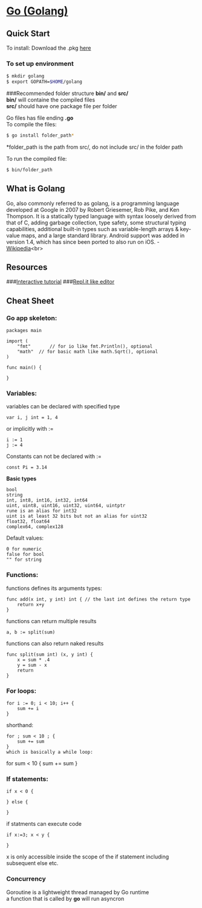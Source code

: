 # [Go (Golang)](https://golang.org)


## Quick Start

To install: Download the .pkg [here](https://golang.org/dl/)

### To set up environment
```bash
$ mkdir golang
$ export GOPATH=$HOME/golang
```

###Recommended folder structure
**bin/** and **src/**<br>
**bin/** will containe the compiled files<br>
**src/** should have one package file per folder

Go files has file ending **.go**<br>
To compile the files:<br>
```bash
$ go install folder_path*
```
*folder_path is the path from src/, do not include src/ in the folder path


To run the compiled file:
```bash
$ bin/folder_path
```

## What is Golang

Go, also commonly referred to as golang, is a programming language developed at Google in 2007 by Robert Griesemer, Rob Pike, and Ken Thompson. It is a statically typed language with syntax loosely derived from that of C, adding garbage collection, type safety, some structural typing capabilities, additional built-in types such as variable-length arrays & key-value maps, and a large standard library.
Android support was added in version 1.4, which has since been ported to also run on iOS. - [Wikipedia](https://en.wikipedia.org/wiki/Go_(programming_language))<br>

## Resources
###[Interactive tutorial](https://tour.golang.org/welcome/1)
###[Repl.it like editor](http://play.golang.org/)


## Cheat Sheet
### Go app skeleton:
```
packages main

import (
	"fmt"		// for io like fmt.Println(), optional
	"math"	// for basic math like math.Sqrt(), optional
)

func main() {
	
}
```
### Variables:
variables can be declared with specified type
```
var i, j int = 1, 4
```
or implicitly with :=
```
i := 1
j := 4
```
Constants can not be declared with :=
```
const Pi = 3.14
```
**Basic types**
```
bool
string
int, int8, int16, int32, int64
uint, uint8, uint16, uint32, uint64, uintptr
rune is an alias for int32
uint is at least 32 bits but not an alias for uint32
float32, float64
complex64, complex128
```
Default values:
```
0 for numeric
false for bool
"" for string
```

### Functions:
functions defines its arguments types:<br>
```
func add(x int, y int) int { // the last int defines the return type
	return x+y
}
```

functions can return multiple results
```
a, b := split(sum)
```

functions can also return naked results
```
func split(sum int) (x, y int) {
	x = sum * .4
	y = sum - x
	return
}
```

### For loops:
```
for i := 0; i < 10; i++ {
	sum += i
}
```
shorthand:
```
for ; sum < 10 ; {
	sum += sum
}
which is basically a while loop:
```
for sum < 10 {
	sum += sum
}

### If statements:
```
if x < 0 {
	
} else {
	
}
```
if statments can execute code
```
if x:=3; x < y {
	
}
```
x is only accessible inside the scope of the if statement including subsequent else etc.

### Concurrency
Goroutine is a lightweight thread managed by Go runtime<br>
a function that is called by **go** will run asyncron


